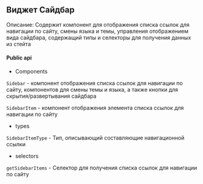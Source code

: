 ## Виджет Сайдбар

Описание:
Содержит компонент для отображения списка ссылок для навигации по сайту, смены языка и темы, управления отображением вида сайдбара, содержащий типы и селекторы для получения данных из стейта

#### Public api

- Components

`Sidebar` - компонент отображения списка ссылок для навигации по сайту, компонентов для смены темы и языка, а также кнопки для скрытия/развертывания сайдбара

`SidebarItem` - компонент отображения элемента списка ссылок для навигации по сайту

- types

`SidebarItemType` - Тип, описывающий составляющие навигационной ссылки

- selectors

`getSidebarItems` - Селектор для получения списка ссылок для навигации по сайту


